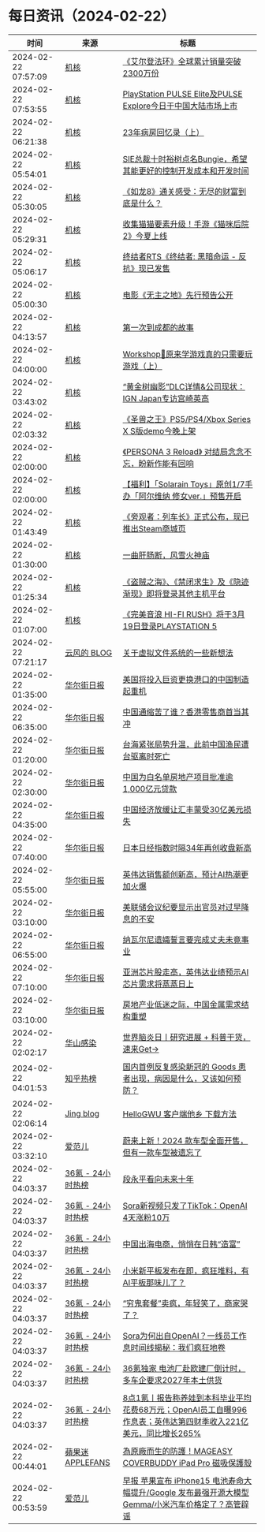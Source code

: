 ﻿# 每日资讯（2024-02-22）

|时间|来源|标题|
|---|---|---|
|2024-02-22 07:57:09|[机核](https://www.gcores.com/rss)|[《艾尔登法环》全球累计销量突破2300万份](https://www.gcores.com/articles/177929)|
|2024-02-22 07:53:55|[机核](https://www.gcores.com/rss)|[PlayStation PULSE Elite及PULSE Explore今日于中国大陆市场上市](https://www.gcores.com/articles/177928)|
|2024-02-22 06:21:38|[机核](https://www.gcores.com/rss)|[23年病房回忆录（上）](https://www.gcores.com/articles/177821)|
|2024-02-22 05:54:01|[机核](https://www.gcores.com/rss)|[SIE总裁十时裕树点名Bungie，希望其能更好的控制开发成本和开发时间](https://www.gcores.com/articles/177918)|
|2024-02-22 05:30:05|[机核](https://www.gcores.com/rss)|[《如龙8》通关感受：无尽的财富到底是什么？](https://www.gcores.com/articles/177914)|
|2024-02-22 05:29:31|[机核](https://www.gcores.com/rss)|[收集猫猫要素升级！手游《猫咪后院2》今夏上线](https://www.gcores.com/articles/177919)|
|2024-02-22 05:06:17|[机核](https://www.gcores.com/rss)|[终结者RTS《终结者: 黑暗命运 - 反抗》现已发售](https://www.gcores.com/articles/177915)|
|2024-02-22 05:00:30|[机核](https://www.gcores.com/rss)|[电影《无主之地》先行预告公开](https://www.gcores.com/articles/177913)|
|2024-02-22 04:13:57|[机核](https://www.gcores.com/rss)|[第一次到成都的故事](https://www.gcores.com/articles/177910)|
|2024-02-22 04:00:00|[机核](https://www.gcores.com/rss)|[Workshop🗽原来学游戏真的只需要玩游戏（上）](https://www.gcores.com/articles/177610)|
|2024-02-22 03:43:02|[机核](https://www.gcores.com/rss)|[“黄金树幽影”DLC详情&公司现状：IGN Japan专访宫崎英高](https://www.gcores.com/articles/177907)|
|2024-02-22 02:03:32|[机核](https://www.gcores.com/rss)|[《圣兽之王》PS5/PS4/Xbox Series X S版demo今晚上架](https://www.gcores.com/articles/177908)|
|2024-02-22 02:00:00|[机核](https://www.gcores.com/rss)|[《PERSONA 3 Reload》 对结局念念不忘，盼新作能有回响](https://www.gcores.com/articles/177870)|
|2024-02-22 02:00:00|[机核](https://www.gcores.com/rss)|[【福利】「Solarain Toys」原创1/7手办「阿尔维纳 修女ver.」预售开启](https://www.gcores.com/articles/177838)|
|2024-02-22 01:43:49|[机核](https://www.gcores.com/rss)|[《旁观者：列车长》正式公布，现已推出Steam商城页](https://www.gcores.com/articles/177906)|
|2024-02-22 01:30:00|[机核](https://www.gcores.com/rss)|[一曲肝肠断，风雪火神庙](https://www.gcores.com/articles/177899)|
|2024-02-22 01:25:34|[机核](https://www.gcores.com/rss)|[《盗贼之海》、《禁闭求生》及《隐迹渐现》即将登录其他主机平台](https://www.gcores.com/articles/177904)|
|2024-02-22 01:07:00|[机核](https://www.gcores.com/rss)|[《完美音浪 HI-FI RUSH》将于3月19日登录PLAYSTATION 5](https://www.gcores.com/articles/177903)|
|2024-02-22 07:21:17|[云风的 BLOG](http://blog.codingnow.com/atom.xml)|[关于虚拟文件系统的一些新想法](https://blog.codingnow.com/2024/02/vfs_plan.html)|
|2024-02-22 01:35:00|[华尔街日报](https://cn.wsj.com/zh-hans/rss)|[美国将投入巨资更换港口的中国制造起重机](https://cn.wsj.com/articles/%E7%BE%8E%E5%9B%BD%E5%B0%86%E6%8A%95%E5%85%A5%E5%B7%A8%E8%B5%84%E6%9B%B4%E6%8D%A2%E6%B8%AF%E5%8F%A3%E7%9A%84%E4%B8%AD%E5%9B%BD%E5%88%B6%E9%80%A0%E8%B5%B7%E9%87%8D%E6%9C%BA-9d82433f)|
|2024-02-22 06:35:00|[华尔街日报](https://cn.wsj.com/zh-hans/rss)|[中国通缩苦了谁？香港零售商首当其冲](https://cn.wsj.com/articles/%E4%B8%AD%E5%9B%BD%E9%80%9A%E7%BC%A9%E8%8B%A6%E4%BA%86%E8%B0%81-%E9%A6%99%E6%B8%AF%E9%9B%B6%E5%94%AE%E5%95%86%E9%A6%96%E5%BD%93%E5%85%B6%E5%86%B2-0b2b3013)|
|2024-02-22 01:20:00|[华尔街日报](https://cn.wsj.com/zh-hans/rss)|[台海紧张局势升温，此前中国渔民遭台驱离时死亡](https://cn.wsj.com/articles/%E5%8F%B0%E6%B5%B7%E7%B4%A7%E5%BC%A0%E5%B1%80%E5%8A%BF%E5%8D%87%E6%B8%A9-%E6%AD%A4%E5%89%8D%E4%B8%AD%E5%9B%BD%E6%B8%94%E6%B0%91%E9%81%AD%E5%8F%B0%E9%A9%B1%E7%A6%BB%E6%97%B6%E6%AD%BB%E4%BA%A1-d81d1e1e)|
|2024-02-22 02:30:00|[华尔街日报](https://cn.wsj.com/zh-hans/rss)|[中国为白名单房地产项目批准逾1,000亿元贷款](https://cn.wsj.com/articles/%E4%B8%AD%E5%9B%BD%E4%B8%BA%E7%99%BD%E5%90%8D%E5%8D%95%E6%88%BF%E5%9C%B0%E4%BA%A7%E9%A1%B9%E7%9B%AE%E6%89%B9%E5%87%86%E9%80%BE1-000%E4%BA%BF%E5%85%83%E8%B4%B7%E6%AC%BE-521ca78d)|
|2024-02-22 04:35:00|[华尔街日报](https://cn.wsj.com/zh-hans/rss)|[中国经济放缓让汇丰蒙受30亿美元损失](https://cn.wsj.com/articles/%E4%B8%AD%E5%9B%BD%E7%BB%8F%E6%B5%8E%E6%94%BE%E7%BC%93%E8%AE%A9%E6%B1%87%E4%B8%B0%E8%92%99%E5%8F%9730%E4%BA%BF%E7%BE%8E%E5%85%83%E6%8D%9F%E5%A4%B1-b9d03272)|
|2024-02-22 07:40:00|[华尔街日报](https://cn.wsj.com/zh-hans/rss)|[日本日经指数时隔34年再创收盘新高](https://cn.wsj.com/articles/%E6%97%A5%E7%BB%8F%E6%8C%87%E6%95%B0%E5%9C%A8%E7%9B%98%E4%B8%AD%E7%9F%AD%E6%9A%82%E7%AA%81%E7%A0%B4%E9%80%BE34%E5%B9%B4%E5%89%8D%E5%88%9B%E4%B8%8B%E7%9A%84%E5%8E%86%E5%8F%B2%E6%9C%80%E9%AB%98%E6%94%B6%E7%9B%98%E4%BB%B7-89f5d68f)|
|2024-02-22 05:55:00|[华尔街日报](https://cn.wsj.com/zh-hans/rss)|[英伟达销售额创新高，预计AI热潮更加火爆](https://cn.wsj.com/articles/%E8%8B%B1%E4%BC%9F%E8%BE%BE%E9%94%80%E5%94%AE%E9%A2%9D%E5%88%9B%E6%96%B0%E9%AB%98-%E5%85%AC%E5%8F%B8%E9%A2%84%E6%B5%8Bai%E5%B0%86%E7%BB%A7%E7%BB%AD%E8%93%AC%E5%8B%83%E5%8F%91%E5%B1%95-147bbd2f)|
|2024-02-22 03:10:00|[华尔街日报](https://cn.wsj.com/zh-hans/rss)|[美联储会议纪要显示出官员对过早降息的不安](https://cn.wsj.com/articles/%E7%BE%8E%E8%81%94%E5%82%A8%E4%BC%9A%E8%AE%AE%E7%BA%AA%E8%A6%81%E6%98%BE%E7%A4%BA%E5%87%BA%E5%AE%98%E5%91%98%E5%AF%B9%E8%BF%87%E6%97%A9%E9%99%8D%E6%81%AF%E7%9A%84%E4%B8%8D%E5%AE%89-31a9bb0c)|
|2024-02-22 06:55:00|[华尔街日报](https://cn.wsj.com/zh-hans/rss)|[纳瓦尔尼遗孀誓言要完成丈夫未竟事业](https://cn.wsj.com/articles/%E7%BA%B3%E7%93%A6%E5%B0%94%E5%B0%BC%E9%81%97%E5%AD%80%E8%AA%93%E8%A8%80%E8%A6%81%E5%AE%8C%E6%88%90%E4%B8%88%E5%A4%AB%E6%9C%AA%E7%AB%9F%E4%BA%8B%E4%B8%9A-9e107a51)|
|2024-02-22 07:10:00|[华尔街日报](https://cn.wsj.com/zh-hans/rss)|[亚洲芯片股走高，英伟达业绩预示AI芯片需求将蒸蒸日上](https://cn.wsj.com/articles/%E4%BA%9A%E6%B4%B2%E8%8A%AF%E7%89%87%E8%82%A1%E8%B5%B0%E9%AB%98-%E8%8B%B1%E4%BC%9F%E8%BE%BE%E4%B8%9A%E7%BB%A9%E9%A2%84%E7%A4%BAai%E8%8A%AF%E7%89%87%E9%9C%80%E6%B1%82%E5%B0%86%E8%92%B8%E8%92%B8%E6%97%A5%E4%B8%8A-23dbc774)|
|2024-02-22 03:10:00|[华尔街日报](https://cn.wsj.com/zh-hans/rss)|[房地产业低迷之际，中国金属需求结构重塑](https://cn.wsj.com/articles/%E6%88%BF%E5%9C%B0%E4%BA%A7%E4%B8%9A%E4%BD%8E%E8%BF%B7%E4%B9%8B%E9%99%85-%E4%B8%AD%E5%9B%BD%E9%87%91%E5%B1%9E%E9%9C%80%E6%B1%82%E7%BB%93%E6%9E%84%E9%87%8D%E5%A1%91-09f461c1)|
|2024-02-22 02:02:17|[华山感染](https://feedpress.me/wx-hsinfect)|[世界脑炎日丨研究进展 + 科普干货，速来Get→](http://mp.weixin.qq.com/s?__biz=Mzk0ODIzMjMxNQ%3D%3D&mid=2247501028&idx=1&sn=46a79bd0e0dce8a2a7780b22b340cb85)|
|2024-02-22 04:01:53|[知乎热榜](https://rss.mifaw.com/articles/5c8bb11a3c41f61efd36683e/5c919d543882afa09dff3fa3)|[国内首例反复感染新冠的 Goods 患者出现，病因是什么，又该如何预防？](https://www.zhihu.com/question/645311460)|
|2024-02-22 02:06:14|[Jing blog](https://jingine.com/feed/)|[HelloGWU 客户端他乡 下载方法](https://jingine.com/9667)|
|2024-02-22 03:32:10|[爱范儿](https://www.ifanr.com/feed)|[蔚来上新！2024 款车型全面开售，但有一款车型被遗忘了](https://www.ifanr.com/1575801?utm_source=rss&utm_medium=rss&utm_campaign=)|
|2024-02-22 04:03:37|[36氪 - 24小时热榜](https://rss.mifaw.com/articles/5c8bb11a3c41f61efd36683e/5c91d2e23882afa09dff4901)|[段永平看向未来十年](https://36kr.com/p/2657728034339976)|
|2024-02-22 04:03:37|[36氪 - 24小时热榜](https://rss.mifaw.com/articles/5c8bb11a3c41f61efd36683e/5c91d2e23882afa09dff4901)|[Sora新视频只发了TikTok：OpenAI 4天涨粉10万](https://36kr.com/p/2657851737276677)|
|2024-02-22 04:03:37|[36氪 - 24小时热榜](https://rss.mifaw.com/articles/5c8bb11a3c41f61efd36683e/5c91d2e23882afa09dff4901)|[中国出海电商，悄悄在日韩“造富”](https://36kr.com/p/2657737673081090)|
|2024-02-22 04:03:37|[36氪 - 24小时热榜](https://rss.mifaw.com/articles/5c8bb11a3c41f61efd36683e/5c91d2e23882afa09dff4901)|[小米新平板发布在即，疯狂堆料，有AI平板那味儿了？](https://36kr.com/p/2657730885881350)|
|2024-02-22 04:03:37|[36氪 - 24小时热榜](https://rss.mifaw.com/articles/5c8bb11a3c41f61efd36683e/5c91d2e23882afa09dff4901)|[“穷鬼套餐”卖疯，年轻笑了，商家哭了？](https://36kr.com/p/2657879113071750)|
|2024-02-22 04:03:37|[36氪 - 24小时热榜](https://rss.mifaw.com/articles/5c8bb11a3c41f61efd36683e/5c91d2e23882afa09dff4901)|[Sora为何出自OpenAI？一线员工作息时间线揭秘：我们疯狂地卷](https://36kr.com/p/2657737128279171)|
|2024-02-22 04:03:37|[36氪 - 24小时热榜](https://rss.mifaw.com/articles/5c8bb11a3c41f61efd36683e/5c91d2e23882afa09dff4901)|[36氪独家 电池厂赴欧建厂倒计时，多车企要求2027年本土供货](https://36kr.com/p/2656644055874697)|
|2024-02-22 04:03:37|[36氪 - 24小时热榜](https://rss.mifaw.com/articles/5c8bb11a3c41f61efd36683e/5c91d2e23882afa09dff4901)|[8点1氪丨报告称养娃到本科毕业平均花费68万元；OpenAI员工自曝996作息表；英伟达第四财季收入221亿美元，同比增长265%](https://36kr.com/p/2658924887293065)|
|2024-02-22 00:44:01|[蘋果迷 APPLEFANS](https://applefans.today/feed/)|[為原廠而生的防護！MAGEASY COVERBUDDY iPad Pro 磁吸保護殼](https://applefans.today/2024-01-ipad-pro-case-coverbuddy-unboxing/)|
|2024-02-22 00:53:59|[爱范儿](https://www.ifanr.com/feed)|[早报 苹果宣布 iPhone15 电池寿命大幅提升/Google 发布最强开源大模型 Gemma/小米汽车价格定了？高管辟谣](https://www.ifanr.com/1575797?utm_source=rss&utm_medium=rss&utm_campaign=)|
